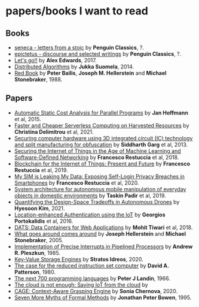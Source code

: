 # papers/books I want to read

## Books
* [seneca - letters from a stoic](https://www.amazon.com/Letters-Penguin-Classics-Lucius-Annaeus/dp/0140442103) by **Penguin Classics**, ?.
* [epictetus - discourse and selected writings](https://www.amazon.com/Discourses-Selected-Writings-Penguin-Classics/dp/0140449469) by **Penguin Classics**, ?.
* [Let's go!!](https://lets-go.alexedwards.net/) by **Alex Edwards**, 2017.
* [Distributed Algorithms](https://jukkasuomela.fi/da/) by **Jukka Suomela**, 2014.
* [Red Book]() by **Peter Bailis**, **Joseph M. Hellerstein** and **Michael Stonebraker**, 1988.


## Papers
* [Automatic Static Cost Analysis for Parallel Programs](http://www.cs.cmu.edu/~janh/assets/pdf/HoffmannS15.pdf) by **Jan Hoffmann** et al, 2015.
* [Faster and Cheaper Serverless Computing on Harvested Resources]() by **Christina Delimitrou** et al, 2021.
* [Securing computer hardware using 3D integrated circuit (IC) technology and split manufacturing for obfuscation]() by **Siddharth Garg** et al, 2013.
* [Securing the Internet of Things in the Age of Machine Learning and Software-Defined Networking]() by **Francesco Restuccia** et al, 2018.
* [Blockchain for the Internet of Things: Present and Future]() by **Francesco Restuccia** et al, 2019.
* [My SIM is Leaking My Data: Exposing Self-Login Privacy Breaches in Smartphones]() by **Francesco Restuccia** et al, 2020.
* [System architecture for autonomous mobile manipulation of everyday objects in domestic environments]() by **Taskin Padir** et al, 2019.
* [Quantifying the Design-Space Tradeoffs in Autonomous Drones](https://hparch.gatech.edu/papers/hadidi-asplos21-drone.pdf) by **Hyesoon Kim**, 2021.
* [Location-enhanced Authentication using the IoT](https://www.portokalidis.net/files/icelus_acsac16.pdf) by **Georgios Portokalidis** et al, 2016.
* [DATS: Data Containers for Web Applications](http://spark.ece.utexas.edu/pubs/ASPLOS-18-DATS.pdf) by **Mohit Tiwari** et al, 2018.
* [What goes around comes around](https://blog.vaticle.com/what-goes-around-comes-around-52d38ee1ea9e) by  **Joseph Hellerstein** and **Michael Stonebraker**, 2005.
* [Implementation of Precise Interrupts in Pipelined Processors](https://www.researchgate.net/publication/220771411_Implementation_of_Precise_Interrupts_in_Pipelined_Processors) by **Andrew R. Pleszkun**, 1985. 
* [Key-Value Storage Engines](https://stratos.seas.harvard.edu/publications/key-value-storage-engines) by **Stratos Idreos**, 2020.
* [The case for the reduced instruction set computer](https://dl.acm.org/doi/10.1145/641914.641917) by **David A. Patterson**, 1980.
* [The next 700 programming languages](https://dl.acm.org/doi/10.1145/365230.365257) by **Peter J Landin**, 1966.
* [The cloud is not enough: Saving IoT from the cloud]() by 
* [CAGE: Context-Aware Grasping Engine](https://rail.gatech.edu/assets/files/Liu_ICRA20.pdf) by **Sonia Chernova**, 2020.
* [Seven More Myths of Formal Methods](https://www.researchgate.net/publication/224001134_Seven_More_Myths_of_Formal_Methods) by **Jonathan Peter Bowen**, 1995.







